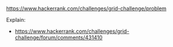 https://www.hackerrank.com/challenges/grid-challenge/problem

Explain:
- https://www.hackerrank.com/challenges/grid-challenge/forum/comments/431410
